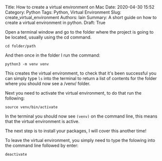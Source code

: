 Title: How to create a virtual environment on Mac
Date: 2020-04-30 15:52
Category: Python
Tags: Python, Virtual Environment
Slug: create_virtual_environment
Authors: Iain
Summary: A short guide on how to create a virtual environment in python.
Draft: True

Open a terminal window and go to the folder where the project is going to be located, usually using the cd command.

~~~
cd folder/path
~~~

And then once in the folder I run the command:

~~~
python3 -m venv venv
~~~

This creates the virtual environment, to check that it's been successful you can simply type `ls` into the terminal to return a list of contents for the folder where you should now see a /venv/ folder.

Next you need to activate the virtual environment, to do that run the following:

~~~
source venv/bin/activate
~~~

In the terminal you should now see `(venv)` on the command line, this means that the virtual environment is active.

The next step is to install your packages, I will cover this another time!

To leave the virtual environment, you simply need to type the folowing into the command line followed by enter:

~~~
deactivate
~~~